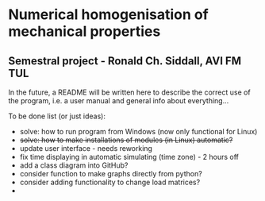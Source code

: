 # Numerical homogenisation of mechanical properties
## Semestral project - Ronald Ch. Siddall, AVI FM TUL

In the future, a README will be written here to describe the correct use of the program, i.e. a user manual and general info about everything...

To be done list (or just ideas):

 - solve: how to run program from Windows (now only functional for Linux)
 - ~~solve: how to make installations of modules (in Linux) automatic?~~
 - update user interface - needs reworking
 - fix time displaying in automatic simulating (time zone) - 2 hours off
 - add a class diagram into GitHub?
 - consider function to make graphs directly from python?
 - consider adding functionality to change load matrices?
 - 